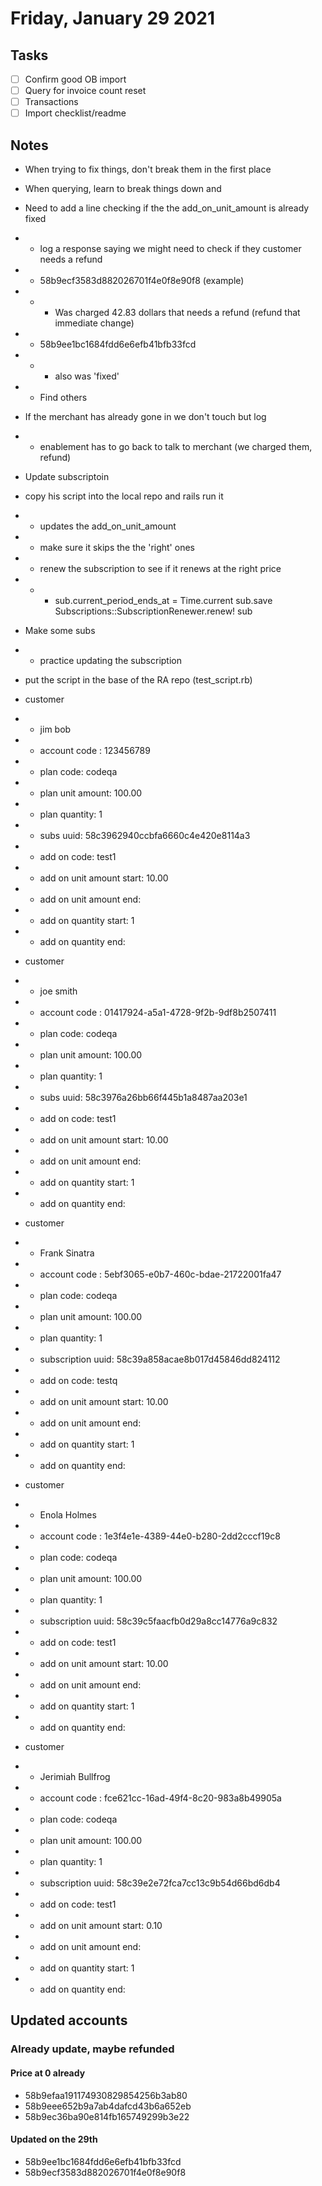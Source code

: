 # Friday, January 29 2021

## Tasks
- [ ] Confirm good OB import
- [ ] Query for invoice count reset
- [ ] Transactions
- [ ] Import checklist/readme
## Notes

* When trying to fix things, don't break them in the first place
* When querying, learn to break things down and

* Need to add a line checking if the the add_on_unit_amount is already fixed
* * log a response saying we might need to check if they customer needs a refund
* * 58b9ecf3583d882026701f4e0f8e90f8 (example)
* * * Was charged 42.83 dollars that needs a refund (refund that immediate change)
* * 58b9ee1bc1684fdd6e6efb41bfb33fcd
* * * also was 'fixed'
* * Find others

* If the merchant has already gone in we don't touch but log
* * enablement has to go back to talk to merchant (we charged them, refund)
* Update subscriptoin

* copy his script into the local repo and rails run it
* * updates the add_on_unit_amount
* * make sure it skips the the 'right' ones
* * renew the subscription to see if it renews at the right price
* * * sub.current_period_ends_at = Time.current
        sub.save
        Subscriptions::SubscriptionRenewer.renew! sub


* Make some subs
* * practice updating the subscription
* put the script in the base of the RA repo (test_script.rb)


* customer
* * jim bob
* * account code : 123456789
* * plan code: codeqa
* * plan unit amount: 100.00
* * plan quantity: 1
* * subs uuid: 58c3962940ccbfa6660c4e420e8114a3
* * add on code: test1
* * add on unit amount start: 10.00
* * add on unit amount end:
* * add on quantity start: 1
* * add on quantity end:

* customer
* * joe smith
* * account code : 01417924-a5a1-4728-9f2b-9df8b2507411
* * plan code: codeqa
* * plan unit amount: 100.00
* * plan quantity: 1
* * subs uuid: 58c3976a26bb66f445b1a8487aa203e1
* * add on code: test1
* * add on unit amount start: 10.00
* * add on unit amount end:
* * add on quantity start: 1
* * add on quantity end:

* customer
* * Frank Sinatra
* * account code : 5ebf3065-e0b7-460c-bdae-21722001fa47
* * plan code: codeqa
* * plan unit amount: 100.00
* * plan quantity: 1
* * subscription uuid: 58c39a858acae8b017d45846dd824112
* * add on code: testq
* * add on unit amount start: 10.00
* * add on unit amount end:
* * add on quantity start: 1
* * add on quantity end:

* customer
* * Enola Holmes
* * account code : 1e3f4e1e-4389-44e0-b280-2dd2cccf19c8
* * plan code: codeqa
* * plan unit amount: 100.00
* * plan quantity: 1
* * subscription uuid: 58c39c5faacfb0d29a8cc14776a9c832
* * add on code: test1
* * add on unit amount start: 10.00
* * add on unit amount end:
* * add on quantity start: 1
* * add on quantity end:

* customer
* * Jerimiah Bullfrog
* * account code : fce621cc-16ad-49f4-8c20-983a8b49905a
* * plan code: codeqa
* * plan unit amount: 100.00
* * plan quantity: 1
* * subscription uuid: 58c39e2e72fca7cc13c9b54d66bd6db4
* * add on code: test1
* * add on unit amount start: 0.10
* * add on unit amount end:
* * add on quantity start: 1
* * add on quantity end:


 ## Updated accounts
 ### Already update, maybe refunded
 #### Price at 0 already
 * 58b9efaa191174930829854256b3ab80
 * 58b9eee652b9a7ab4dafcd43b6a652eb
 * 58b9ec36ba90e814fb165749299b3e22

 #### Updated on the 29th
 * 58b9ee1bc1684fdd6e6efb41bfb33fcd
 * 58b9ecf3583d882026701f4e0f8e90f8